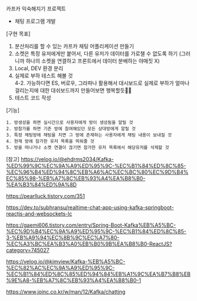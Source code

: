 
카프카 익숙해지기 프로젝트 
- 채팅 프로그램 개발 

[구현 목표]
1.  분산처리를 할 수 있는 카프카 채팅 어플리케이션 만들기
2.  소켓은 특정 유저에게만 붙어서, 다른 유저가 데이터를 가로챌 수 없도록 하기 (그러니까 하나의 소켓을 연결하고 프론트에서 데이터 분배하는 야매짓 X)
3.  Local, DEV 환경 분리
4.  실제로 부하 테스트 해볼 것  
    4-2. 가능하다면 ES, 버로우, 그라파나 활용해서 대시보드로 실제로 부하가 얼마나 걸리는지에 대한 대쉬보드까지 만들어보면 행복할듯👨‍💻
5.  테스트 코드 작성

[기능]
```null
1. 방생성을 하면 실시간으로 사용자에게 방이 생성됨을 알릴 것
2. 방참가를 하면 기존 방에 참여해있던 모든 상대방에게 알릴 것
3. 특정 채팅방에 채팅을 치면 그 방에 존재하는 사용자에게 채팅 내용이 보내질 것
4. 현재 방에 참가한 유저 목록을 띄워줄 것
5. 방을 떠나거나 소켓 연결이 끊기면 참가한 유저 목록에서 해당유저를 삭제할 것
```




[참고]
https://velog.io/@ehdrms2034/Kafka-%ED%99%9C%EC%9A%A9%ED%95%9C-%EC%B1%84%ED%8C%85-%EC%96%B4%ED%94%8C%EB%A6%AC%EC%BC%80%EC%9D%B4%EC%85%98-%EB%A7%8C%EB%93%A4%EA%B8%B0-%EA%B3%84%ED%9A%8D

https://pearlluck.tistory.com/351

https://dev.to/subhransu/realtime-chat-app-using-kafka-springboot-reactjs-and-websockets-lc

https://gaemi606.tistory.com/entry/Spring-Boot-Kafka%EB%A5%BC-%EC%9D%B4%EC%9A%A9%ED%95%9C-%EC%B1%84%ED%8C%85-3-%EB%A9%94%EC%8B%9C%EC%A7%80-%EC%A3%BC%EA%B3%A0%EB%B0%9B%EA%B8%B0-ReactJS?category=745027


https://velog.io/@kimview/Kafka-%EB%A5%BC-%EC%82%AC%EC%9A%A9%ED%95%9C-%EC%B1%84%ED%8C%85%ED%94%84%EB%A1%9C%EA%B7%B8%EB%9E%A8-%EB%A7%8C%EB%93%A4%EA%B8%B0-1

https://www.joinc.co.kr/w/man/12/Kafka/chatting